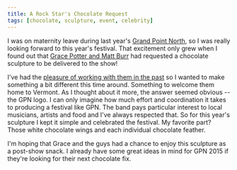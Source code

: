 ```yaml
---
title: A Rock Star's Chocolate Request
tags: [chocolate, sculpture, event, celebrity]
---
```


I was on maternity leave during last year's [Grand Point North](http://www.grandpointnorth.com/), so I was really looking forward to this year's festival. That excitement only grew when I found out that [Grace Potter and Matt Burr](http://www.gracepotter.com/) had requested a chocolate sculpture to be delivered to the show!

I've had the [pleasure of working with them in the past](https://www.chocolatesculptress.com/sculptures/grace-potter) so I wanted to make something a bit different this time around. Something to welcome them home to Vermont. As I thought about it more, the answer seemed obvious -- the GPN logo. I can only imagine how much effort and coordination it takes to producing a festival like GPN. The band pays particular interest to local musicians, artists and food and I've always respected that. So for this year's sculpture I kept it simple and celebrated the festival. My favorite part? Those white chocolate wings and each individual chocolate feather.

I'm hoping that Grace and the guys had a chance to enjoy this sculpture as a post-show snack. I already have some great ideas in mind for GPN 2015 if they're looking for their next chocolate fix.